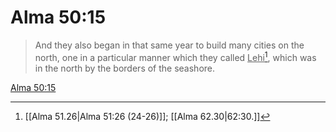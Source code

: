 # Alma 50:15

> And they also began in that same year to build many cities on the north, one in a particular manner which they called <u>Lehi</u>[^a], which was in the north by the borders of the seashore.

[Alma 50:15](https://www.churchofjesuschrist.org/study/scriptures/bofm/alma/50?lang=eng&id=p15#p15)


[^a]: [[Alma 51.26|Alma 51:26 (24-26)]]; [[Alma 62.30|62:30.]]
